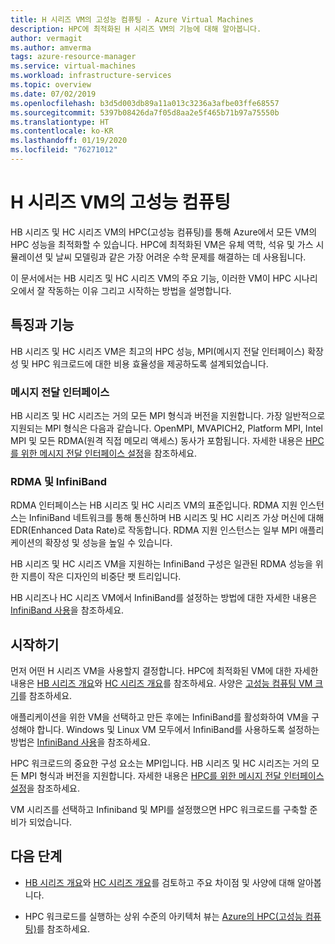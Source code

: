 ```yaml
---
title: H 시리즈 VM의 고성능 컴퓨팅 - Azure Virtual Machines
description: HPC에 최적화된 H 시리즈 VM의 기능에 대해 알아봅니다.
author: vermagit
ms.author: amverma
tags: azure-resource-manager
ms.service: virtual-machines
ms.workload: infrastructure-services
ms.topic: overview
ms.date: 07/02/2019
ms.openlocfilehash: b3d5d003db89a11a013c3236a3afbe03ffe68557
ms.sourcegitcommit: 5397b08426da7f05d8aa2e5f465b71b97a75550b
ms.translationtype: HT
ms.contentlocale: ko-KR
ms.lasthandoff: 01/19/2020
ms.locfileid: "76271012"
---
```

# <a name="high-performance-computing-on-h-series-vms"></a>H 시리즈 VM의 고성능 컴퓨팅

HB 시리즈 및 HC 시리즈 VM의 HPC(고성능 컴퓨팅)를 통해 Azure에서 모든 VM의 HPC 성능을 최적화할 수 있습니다. HPC에 최적화된 VM은 유체 역학, 석유 및 가스 시뮬레이션 및 날씨 모델링과 같은 가장 어려운 수학 문제를 해결하는 데 사용됩니다.

이 문서에서는 HB 시리즈 및 HC 시리즈 VM의 주요 기능, 이러한 VM이 HPC 시나리오에서 잘 작동하는 이유 그리고 시작하는 방법을 설명합니다.

## <a name="features-and-capabilities"></a>특징과 기능

HB 시리즈 및 HC 시리즈 VM은 최고의 HPC 성능, MPI(메시지 전달 인터페이스) 확장성 및 HPC 워크로드에 대한 비용 효율성을 제공하도록 설계되었습니다.

### <a name="message-passing-interface"></a>메시지 전달 인터페이스

HB 시리즈 및 HC 시리즈는 거의 모든 MPI 형식과 버전을 지원합니다. 가장 일반적으로 지원되는 MPI 형식은 다음과 같습니다. OpenMPI, MVAPICH2, Platform MPI, Intel MPI 및 모든 RDMA(원격 직접 메모리 액세스) 동사가 포함됩니다. 자세한 내용은 [HPC를 위한 메시지 전달 인터페이스 설정](setup-mpi.md)을 참조하세요.

### <a name="rdma-and-infiniband"></a>RDMA 및 InfiniBand

RDMA 인터페이스는 HB 시리즈 및 HC 시리즈 VM의 표준입니다. RDMA 지원 인스턴스는 InfiniBand 네트워크를 통해 통신하며 HB 시리즈 및 HC 시리즈 가상 머신에 대해 EDR(Enhanced Data Rate)로 작동합니다. RDMA 지원 인스턴스는 일부 MPI 애플리케이션의 확장성 및 성능을 높일 수 있습니다.

HB 시리즈 및 HC 시리즈 VM을 지원하는 InfiniBand 구성은 일관된 RDMA 성능을 위한 지름이 작은 디자인의 비중단 팻 트리입니다.

HB 시리즈나 HC 시리즈 VM에서 InfiniBand를 설정하는 방법에 대한 자세한 내용은 [InfiniBand 사용](enable-infiniband.md)을 참조하세요.

## <a name="get-started"></a>시작하기

먼저 어떤 H 시리즈 VM을 사용할지 결정합니다. HPC에 최적화된 VM에 대한 자세한 내용은 [HB 시리즈 개요](hb-series-overview.md)와 [HC 시리즈 개요](hc-series-overview.md)를 참조하세요. 사양은 [고성능 컴퓨팅 VM 크기](https://docs.microsoft.com/azure/virtual-machines/linux/sizes-hpc)를 참조하세요.

애플리케이션을 위한 VM을 선택하고 만든 후에는 InfiniBand를 활성화하여 VM을 구성해야 합니다. Windows 및 Linux VM 모두에서 InfiniBand를 사용하도록 설정하는 방법은 [InfiniBand 사용](enable-infiniband.md)을 참조하세요.

HPC 워크로드의 중요한 구성 요소는 MPI입니다. HB 시리즈 및 HC 시리즈는 거의 모든 MPI 형식과 버전을 지원합니다. 자세한 내용은 [HPC를 위한 메시지 전달 인터페이스 설정](setup-mpi.md)을 참조하세요.

VM 시리즈를 선택하고 Infiniband 및 MPI를 설정했으면 HPC 워크로드를 구축할 준비가 되었습니다.

## <a name="next-steps"></a>다음 단계

- [HB 시리즈 개요](hb-series-overview.md)와 [HC 시리즈 개요](hc-series-overview.md)를 검토하고 주요 차이점 및 사양에 대해 알아봅니다.

- HPC 워크로드를 실행하는 상위 수준의 아키텍처 뷰는 [Azure의 HPC(고성능 컴퓨팅)](https://docs.microsoft.com/azure/architecture/topics/high-performance-computing/)를 참조하세요.
